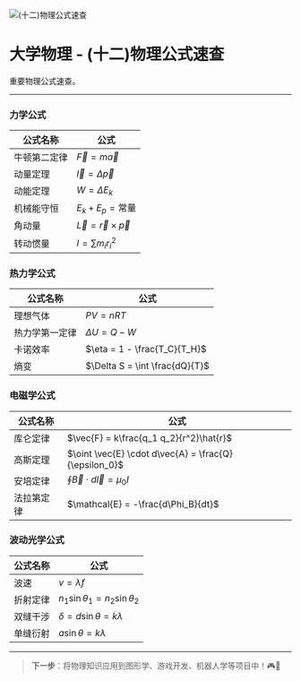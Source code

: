 ![(十二)物理公式速查](https://via.placeholder.com/800x200?text=Formula+Reference)

# 大学物理 - (十二)物理公式速查

重要物理公式速查。

---


### 力学公式

| 公式名称 | 公式 |
|---------|------|
| 牛顿第二定律 | $\vec{F} = m\vec{a}$ |
| 动量定理 | $\vec{I} = \Delta \vec{p}$ |
| 动能定理 | $W = \Delta E_k$ |
| 机械能守恒 | $E_k + E_p = \text{常量}$ |
| 角动量 | $\vec{L} = \vec{r} \times \vec{p}$ |
| 转动惯量 | $I = \sum m_i r_i^2$ |

### 热力学公式

| 公式名称 | 公式 |
|---------|------|
| 理想气体 | $PV = nRT$ |
| 热力学第一定律 | $\Delta U = Q - W$ |
| 卡诺效率 | $\eta = 1 - \frac{T_C}{T_H}$ |
| 熵变 | $\Delta S = \int \frac{dQ}{T}$ |

### 电磁学公式

| 公式名称 | 公式 |
|---------|------|
| 库仑定律 | $\vec{F} = k\frac{q_1 q_2}{r^2}\hat{r}$ |
| 高斯定理 | $\oint \vec{E} \cdot d\vec{A} = \frac{Q}{\epsilon_0}$ |
| 安培定律 | $\oint \vec{B} \cdot d\vec{l} = \mu_0 I$ |
| 法拉第定律 | $\mathcal{E} = -\frac{d\Phi_B}{dt}$ |

### 波动光学公式

| 公式名称 | 公式 |
|---------|------|
| 波速 | $v = \lambda f$ |
| 折射定律 | $n_1 \sin\theta_1 = n_2 \sin\theta_2$ |
| 双缝干涉 | $\delta = d\sin\theta = k\lambda$ |
| 单缝衍射 | $a\sin\theta = k\lambda$ |

---

> **下一步**：将物理知识应用到图形学、游戏开发、机器人学等项目中！🎮🤖

